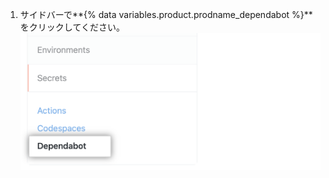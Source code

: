 1. サイドバーで**{% data variables.product.prodname_dependabot %}**をクリックしてください。 ![{% data variables.product.prodname_dependabot %}シークレットサイドバーオプション](/assets/images/help/dependabot/dependabot-secrets.png)

